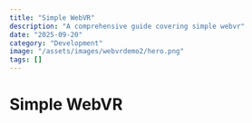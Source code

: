```yaml
---
title: "Simple WebVR"
description: "A comprehensive guide covering simple webvr"
date: "2025-09-20"
category: "Development"
image: "/assets/images/webvrdemo2/hero.png"
tags: []
---
```


# Simple WebVR


